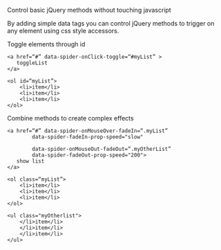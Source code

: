 Control basic jQuery methods without touching javascript

By adding simple data tags you can control jQuery methods to trigger on any element using css style accessors.

Toggle elements through id 
```
<a href=“#” data-spider-onClick-toggle=“#myList” > 
   toggleList
</a>

<ol id=“myList”> 
    <li>item</li>
    <li>item</li>
    <li>item</li>
</ol>

```

Combine methods to create complex effects 
```
<a href=“#” data-spider-onMouseOver-fadeIn=“.myList”
   	    data-spider-fadeIn-prop-speed="slow" 

   	    data-spider-onMouseOut-fadeOut=“.myOtherList”
	    data-spider-fadeOut-prop-speed="200"> 
   show list
</a>

<ol class=“myList”> 
    <li>item</li>
    <li>item</li>
    <li>item</li>
</ol>

<ul class="myOtherlist">
    </li>item</li>
    </li>item</li>
    </li>item</li>
</ul>

```
